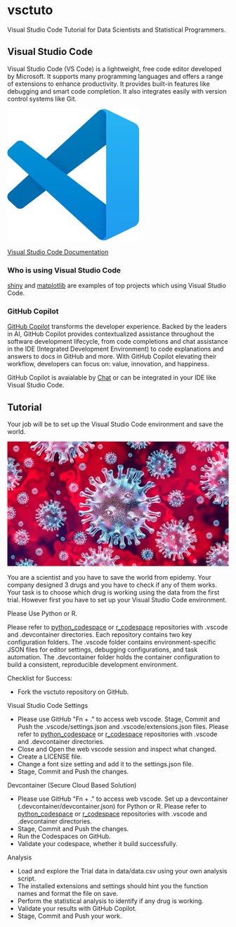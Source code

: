 # vsctuto

Visual Studio Code Tutorial for Data Scientists and Statistical Programmers.

## Visual Studio Code

Visual Studio Code (VS Code) is a lightweight, free code editor developed by Microsoft. It supports many programming languages and offers a range of extensions to enhance productivity. It provides built-in features like debugging and smart code completion. It also integrates easily with version control systems like Git.

<a href="https://code.visualstudio.com/docs"><img src="img/vscode.png" alt="Visual Studio Code Logo" height="300px" width="auto"></a>

[Visual Studio Code Documentation](https://code.visualstudio.com/docs)

### Who is using Visual Studio Code

[shiny](https://github.com/rstudio/shiny) and [matplotlib](https://github.com/matplotlib/matplotlib) are examples of top projects which using Visual Studio Code.

### GitHub Copilot

[GitHub Copilot](https://github.com/features/copilot) transforms the developer experience. Backed by the leaders in AI, GitHub Copilot provides contextualized assistance throughout the software development lifecycle, from code completions and chat assistance in the IDE (Integrated Development Environment) to code explanations and answers to docs in GitHub and more. With GitHub Copilot elevating their workflow, developers can focus on: value, innovation, and happiness.

GitHub Copilot is avaialable by [Chat](https://github.com/copilot) or can be integrated in your IDE like Visual Studio Code.

## Tutorial

Your job will be to set up the Visual Studio Code environment and save the world.

![Source: Springer Nature](img/virus.png)

You are a scientist and you have to save the world from epidemy.
Your company designed 3 drugs and you have to check if any of them works.
Your task is to choose which drug is working using the data from the first trial.
However first you have to set up your Visual Studio Code environment.

Please Use Python or R.

Please refer to [python_codespace](https://www.github.com/polkas/python_codespace) or [r_codespace](https://www.github.com/polkas/r_codespace) repositories with .vscode and .devcontainer directories. Each repository contains two key configuration folders. The .vscode folder contains environment-specific JSON files for editor settings, debugging configurations, and task automation. The .devcontainer folder holds the container configuration to build a consistent, reproducible development environment.

Checklist for Success:

* Fork the vsctuto repository on GitHub.

Visual Studio Code Settings

* Please use GitHub "Fn + ." to access web vscode. Stage, Commit and Push the .vscode/settings.json and .vscode/extensions.json files. Please refer to [python_codespace](https://www.github.com/polkas/python_codespace) or [r_codespace](https://www.github.com/polkas/r_codespace) repositories with .vscode and .devcontainer directories.
* Close and Open the web vscode session and inspect what changed.
* Create a LICENSE file.
* Change a font size setting and add it to the settings.json file.
* Stage, Commit and Push the changes.


Devcontainer (Secure Cloud Based Solution)

* Please use GitHub "Fn + ." to access web vscode. Set up a devcontainer (.devcontainer/devcontainer.json) for Python or R. Please refer to [python_codespace](https://www.github.com/polkas/python_codespace) or [r_codespace](https://www.github.com/polkas/r_codespace) repositories with .vscode and .devcontainer directories.
* Stage, Commit and Push the changes.
* Run the Codespaces on GitHub.
* Validate your codespace, whether it build successfully.

Analysis

* Load and explore the Trial data in data/data.csv using your own analysis script.
* The installed extensions and settings should hint you the function names and format the file on save.
* Perform the statistical analysis to identify if any drug is working.
* Validate your results with GitHub Copilot.
* Stage, Commit and Push your work.


